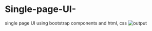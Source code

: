 # Single-page-UI-
single page UI using bootstrap components and html, css
![output](https://user-images.githubusercontent.com/90040976/139001665-146583b3-6d61-424e-89e5-bfd73acb0bf0.png)
